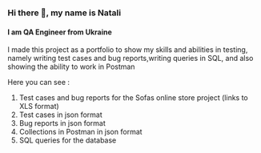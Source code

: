 ### Hi there 👋, my name is Natali
####         I am QA Engineer from Ukraine

I made this project as a portfolio to show my skills and abilities in testing, namely writing test cases and bug reports,writing queries in SQL, and also showing the ability to work in Postman

Here you can see :
1) Test cases and bug reports for the Sofas online store project (links to XLS format)
2) Test cases in json format
3) Bug reports in json format
4) Collections in Postman in json format
5) SQL queries for the database



